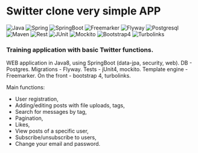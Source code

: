 # Switter clone very simple APP

![Java](https://img.shields.io/badge/-Java-05122A?style=flat&logo=Java&logoColor=fffffb) ![Spring](https://img.shields.io/badge/-Spring-05122A?style=flat&logo=Spring) ![SpringBoot](https://img.shields.io/badge/-SpringBoot-05122A?style=flat&logo=SpringBoot) ![Freemarker](https://img.shields.io/badge/-Freemarker-05122A?style=flat&logo=Freemarker) ![Flyway](https://img.shields.io/badge/-Flyway-05122A?style=flat&logo=Flyway) ![Postgresql](https://img.shields.io/badge/-Postgresql-05122A?style=flat&logo=Postgresql&logoColor=white) ![Maven](https://img.shields.io/badge/-Maven-05122A?style=flat&logo=Maven) ![Rest](https://img.shields.io/badge/-RestAPI-05122A?style=flat&logo=rest) ![JUnit](https://img.shields.io/badge/-JUnit-05122A?style=flat&logo=Junit) ![Mockito](https://img.shields.io/badge/-Mockito-05122A?style=flat&logo=Mockito) ![Bootstrap4](https://img.shields.io/badge/-Bootstrap4-05122A?style=flat&logo=bootstrap&logoColor=blue) ![Turbolinks](https://img.shields.io/badge/-Turbolinks-05122A?style=flat&logo=Turbolinks)

### Training application with basic Twitter functions.
WEB application in Java8, using SpringBoot (data-jpa, security, web).
DB - Postgres. Migrations - Flyway. Tests - jUnit4, mockito. Template engine - Freemarker.
On the front - bootstrap 4, turbolinks.

Main functions:
- User registration,
- Adding/editing posts with file uploads, tags,
- Search for messages by tag,
- Pagination,
- Likes,
- View posts of a specific user,
- Subscribe/unsubscribe to users,
- Change your email and password.